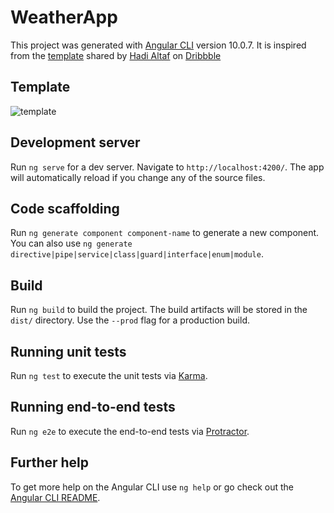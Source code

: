 # WeatherApp

This project was generated with [Angular CLI](https://github.com/angular/angular-cli) version 10.0.7.
It is inspired from the [template](https://dribbble.com/shots/14160629-Weather-App-Dashboard-Design) shared by [Hadi Altaf](https://dribbble.com/hadialtaf) on [Dribbble](https://dribbble.com)

## Template
![template](https://static.dribbble.com/users/554465/screenshots/14160629/media/b87781bd02b7c81b3a90a49b3620f6fe.png)

## Development server

Run `ng serve` for a dev server. Navigate to `http://localhost:4200/`. The app will automatically reload if you change any of the source files.

## Code scaffolding

Run `ng generate component component-name` to generate a new component. You can also use `ng generate directive|pipe|service|class|guard|interface|enum|module`.

## Build

Run `ng build` to build the project. The build artifacts will be stored in the `dist/` directory. Use the `--prod` flag for a production build.

## Running unit tests

Run `ng test` to execute the unit tests via [Karma](https://karma-runner.github.io).

## Running end-to-end tests

Run `ng e2e` to execute the end-to-end tests via [Protractor](http://www.protractortest.org/).

## Further help

To get more help on the Angular CLI use `ng help` or go check out the [Angular CLI README](https://github.com/angular/angular-cli/blob/master/README.md).

